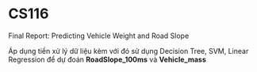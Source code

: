 # CS116
Final Report: Predicting Vehicle Weight and Road Slope 

Áp dụng tiền xử lý dữ liệu kèm với đó sử dụng Decision Tree, SVM, Linear Regression để dự đoán **RoadSlope_100ms** và **Vehicle_mass**
